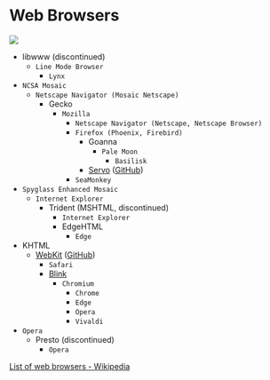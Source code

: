 # Web Browsers
![](https://upload.wikimedia.org/wikipedia/commons/7/74/Timeline_of_web_browsers.svg)

- libwww (discontinued)
  - `Line Mode Browser`
    - `Lynx`
- `NCSA Mosaic`
  - `Netscape Navigator (Mosaic Netscape)`
    - Gecko
      - `Mozilla`
        - `Netscape Navigator (Netscape, Netscape Browser)`
        - `Firefox (Phoenix, Firebird)`
          - Goanna
            - `Pale Moon`
              - `Basilisk`
          - [Servo](https://servo.org/) ([GitHub](https://github.com/servo/servo))
        - `SeaMonkey`
- `Spyglass Enhanced Mosaic`
  - `Internet Explorer`
    - Trident (MSHTML, discontinued)
      - `Internet Explorer`
      - EdgeHTML
        - `Edge`
- KHTML
  - [WebKit](https://webkit.org/) ([GitHub](https://github.com/WebKit/WebKit))
    - `Safari`
    - [Blink](https://www.chromium.org/blink/)
      - `Chromium`
        - `Chrome`
        - `Edge`
        - `Opera`
        - `Vivaldi`
- `Opera`
  - Presto (discontinued)
    - `Opera`

[List of web browsers - Wikipedia](https://en.wikipedia.org/wiki/List_of_web_browsers)
